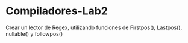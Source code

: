 # Compiladores-Lab2
Crear un lector de Regex, utilizando funciones de Firstpos(), Lastpos(), nullable() y followpos()
